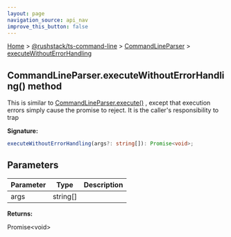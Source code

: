 ```yaml
---
layout: page
navigation_source: api_nav
improve_this_button: false
---
```



[Home](./index.md) &gt; [@rushstack/ts-command-line](./ts-command-line.md) &gt; [CommandLineParser](./ts-command-line.commandlineparser.md) &gt; [executeWithoutErrorHandling](./ts-command-line.commandlineparser.executewithouterrorhandling.md)

## CommandLineParser.executeWithoutErrorHandling() method

This is similar to [CommandLineParser.execute()](./ts-command-line.commandlineparser.execute.md) , except that execution errors simply cause the promise to reject. It is the caller's responsibility to trap

<b>Signature:</b>

```typescript
executeWithoutErrorHandling(args?: string[]): Promise<void>;
```

## Parameters

|  Parameter | Type | Description |
|  --- | --- | --- |
|  args | string\[\] |  |

<b>Returns:</b>

Promise&lt;void&gt;
